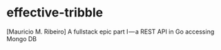# effective-tribble
[Mauricio M. Ribeiro] A fullstack epic part I — a REST API in Go accessing Mongo DB
